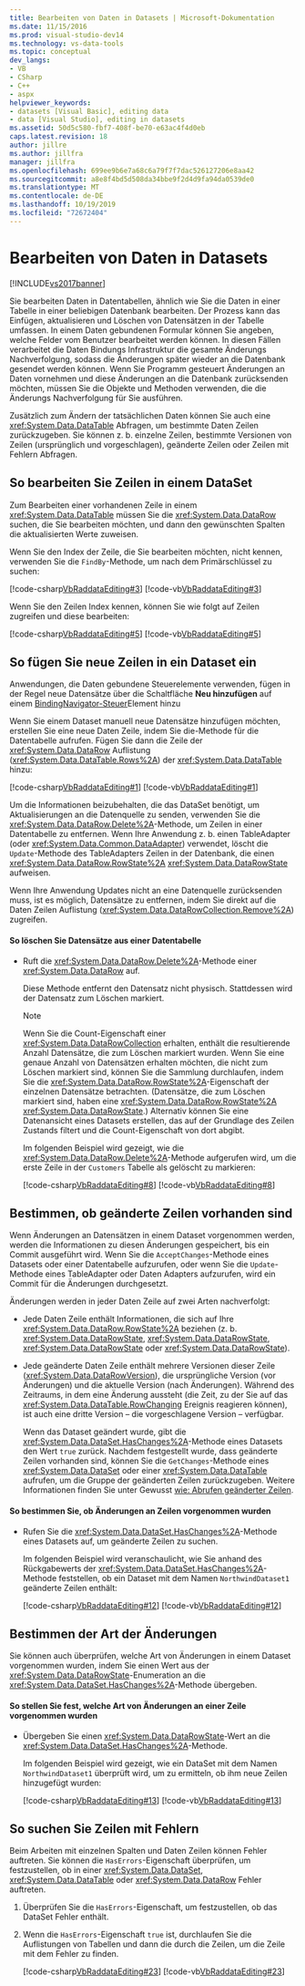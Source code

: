 ```yaml
---
title: Bearbeiten von Daten in Datasets | Microsoft-Dokumentation
ms.date: 11/15/2016
ms.prod: visual-studio-dev14
ms.technology: vs-data-tools
ms.topic: conceptual
dev_langs:
- VB
- CSharp
- C++
- aspx
helpviewer_keywords:
- datasets [Visual Basic], editing data
- data [Visual Studio], editing in datasets
ms.assetid: 50d5c580-fbf7-408f-be70-e63ac4f4d0eb
caps.latest.revision: 18
author: jillre
ms.author: jillfra
manager: jillfra
ms.openlocfilehash: 699ee9b6e7a68c6a79f7f7dac526127206e8aa42
ms.sourcegitcommit: a8e8f4bd5d508da34bbe9f2d4d9fa94da0539de0
ms.translationtype: MT
ms.contentlocale: de-DE
ms.lasthandoff: 10/19/2019
ms.locfileid: "72672404"
---
```

# <a name="edit-data-in-datasets"></a>Bearbeiten von Daten in Datasets
[!INCLUDE[vs2017banner](../includes/vs2017banner.md)]

Sie bearbeiten Daten in Datentabellen, ähnlich wie Sie die Daten in einer Tabelle in einer beliebigen Datenbank bearbeiten. Der Prozess kann das Einfügen, aktualisieren und Löschen von Datensätzen in der Tabelle umfassen. In einem Daten gebundenen Formular können Sie angeben, welche Felder vom Benutzer bearbeitet werden können. In diesen Fällen verarbeitet die Daten Bindungs Infrastruktur die gesamte Änderungs Nachverfolgung, sodass die Änderungen später wieder an die Datenbank gesendet werden können. Wenn Sie Programm gesteuert Änderungen an Daten vornehmen und diese Änderungen an die Datenbank zurücksenden möchten, müssen Sie die Objekte und Methoden verwenden, die die Änderungs Nachverfolgung für Sie ausführen.

 Zusätzlich zum Ändern der tatsächlichen Daten können Sie auch eine <xref:System.Data.DataTable> Abfragen, um bestimmte Daten Zeilen zurückzugeben. Sie können z. b. einzelne Zeilen, bestimmte Versionen von Zeilen (ursprünglich und vorgeschlagen), geänderte Zeilen oder Zeilen mit Fehlern Abfragen.

## <a name="to-edit-rows-in-a-dataset"></a>So bearbeiten Sie Zeilen in einem DataSet
 Zum Bearbeiten einer vorhandenen Zeile in einem <xref:System.Data.DataTable> müssen Sie die <xref:System.Data.DataRow> suchen, die Sie bearbeiten möchten, und dann den gewünschten Spalten die aktualisierten Werte zuweisen.

 Wenn Sie den Index der Zeile, die Sie bearbeiten möchten, nicht kennen, verwenden Sie die `FindBy`-Methode, um nach dem Primärschlüssel zu suchen:

 [!code-csharp[VbRaddataEditing#3](../snippets/csharp/VS_Snippets_VBCSharp/VbRaddataEditing/CS/Form1.cs#3)]
 [!code-vb[VbRaddataEditing#3](../snippets/visualbasic/VS_Snippets_VBCSharp/VbRaddataEditing/VB/Form1.vb#3)]

 Wenn Sie den Zeilen Index kennen, können Sie wie folgt auf Zeilen zugreifen und diese bearbeiten:

 [!code-csharp[VbRaddataEditing#5](../snippets/csharp/VS_Snippets_VBCSharp/VbRaddataEditing/CS/Form1.cs#5)]
 [!code-vb[VbRaddataEditing#5](../snippets/visualbasic/VS_Snippets_VBCSharp/VbRaddataEditing/VB/Form1.vb#5)]

## <a name="to-insert-new-rows-into-a-dataset"></a>So fügen Sie neue Zeilen in ein Dataset ein
 Anwendungen, die Daten gebundene Steuerelemente verwenden, fügen in der Regel neue Datensätze über die Schaltfläche **Neu hinzufügen** auf einem [BindingNavigator-Steuer](https://msdn.microsoft.com/library/18c1e2a5-9834-40d3-9b2e-2b545e4e769e)Element hinzu

 Wenn Sie einem Dataset manuell neue Datensätze hinzufügen möchten, erstellen Sie eine neue Daten Zeile, indem Sie die-Methode für die Datentabelle aufrufen. Fügen Sie dann die Zeile der <xref:System.Data.DataRow> Auflistung (<xref:System.Data.DataTable.Rows%2A>) der <xref:System.Data.DataTable> hinzu:

 [!code-csharp[VbRaddataEditing#1](../snippets/csharp/VS_Snippets_VBCSharp/VbRaddataEditing/CS/Form1.cs#1)]
 [!code-vb[VbRaddataEditing#1](../snippets/visualbasic/VS_Snippets_VBCSharp/VbRaddataEditing/VB/Form1.vb#1)]

 Um die Informationen beizubehalten, die das DataSet benötigt, um Aktualisierungen an die Datenquelle zu senden, verwenden Sie die <xref:System.Data.DataRow.Delete%2A>-Methode, um Zeilen in einer Datentabelle zu entfernen. Wenn Ihre Anwendung z. b. einen TableAdapter (oder <xref:System.Data.Common.DataAdapter>) verwendet, löscht die `Update`-Methode des TableAdapters Zeilen in der Datenbank, die einen <xref:System.Data.DataRow.RowState%2A> <xref:System.Data.DataRowState> aufweisen.

 Wenn Ihre Anwendung Updates nicht an eine Datenquelle zurücksenden muss, ist es möglich, Datensätze zu entfernen, indem Sie direkt auf die Daten Zeilen Auflistung (<xref:System.Data.DataRowCollection.Remove%2A>) zugreifen.

#### <a name="to-delete-records-from-a-data-table"></a>So löschen Sie Datensätze aus einer Datentabelle

- Ruft die <xref:System.Data.DataRow.Delete%2A>-Methode einer <xref:System.Data.DataRow> auf.

     Diese Methode entfernt den Datensatz nicht physisch. Stattdessen wird der Datensatz zum Löschen markiert.

    > [!NOTE]
    > Wenn Sie die Count-Eigenschaft einer <xref:System.Data.DataRowCollection> erhalten, enthält die resultierende Anzahl Datensätze, die zum Löschen markiert wurden. Wenn Sie eine genaue Anzahl von Datensätzen erhalten möchten, die nicht zum Löschen markiert sind, können Sie die Sammlung durchlaufen, indem Sie die <xref:System.Data.DataRow.RowState%2A>-Eigenschaft der einzelnen Datensätze betrachten. (Datensätze, die zum Löschen markiert sind, haben eine <xref:System.Data.DataRow.RowState%2A> <xref:System.Data.DataRowState>.) Alternativ können Sie eine Datenansicht eines Datasets erstellen, das auf der Grundlage des Zeilen Zustands filtert und die Count-Eigenschaft von dort abgibt.

     Im folgenden Beispiel wird gezeigt, wie die <xref:System.Data.DataRow.Delete%2A>-Methode aufgerufen wird, um die erste Zeile in der `Customers` Tabelle als gelöscht zu markieren:

     [!code-csharp[VbRaddataEditing#8](../snippets/csharp/VS_Snippets_VBCSharp/VbRaddataEditing/CS/Form1.cs#8)]
     [!code-vb[VbRaddataEditing#8](../snippets/visualbasic/VS_Snippets_VBCSharp/VbRaddataEditing/VB/Form1.vb#8)]

## <a name="determine-if-there-are-changed-rows"></a>Bestimmen, ob geänderte Zeilen vorhanden sind
 Wenn Änderungen an Datensätzen in einem Dataset vorgenommen werden, werden die Informationen zu diesen Änderungen gespeichert, bis ein Commit ausgeführt wird. Wenn Sie die `AcceptChanges`-Methode eines Datasets oder einer Datentabelle aufzurufen, oder wenn Sie die `Update`-Methode eines TableAdapter oder Daten Adapters aufzurufen, wird ein Commit für die Änderungen durchgesetzt.

 Änderungen werden in jeder Daten Zeile auf zwei Arten nachverfolgt:

- Jede Daten Zeile enthält Informationen, die sich auf Ihre <xref:System.Data.DataRow.RowState%2A> beziehen (z. b. <xref:System.Data.DataRowState>, <xref:System.Data.DataRowState>, <xref:System.Data.DataRowState> oder <xref:System.Data.DataRowState>).

- Jede geänderte Daten Zeile enthält mehrere Versionen dieser Zeile (<xref:System.Data.DataRowVersion>), die ursprüngliche Version (vor Änderungen) und die aktuelle Version (nach Änderungen). Während des Zeitraums, in dem eine Änderung aussteht (die Zeit, zu der Sie auf das <xref:System.Data.DataTable.RowChanging> Ereignis reagieren können), ist auch eine dritte Version – die vorgeschlagene Version – verfügbar.

  Wenn das Dataset geändert wurde, gibt die <xref:System.Data.DataSet.HasChanges%2A>-Methode eines Datasets den Wert `true` zurück. Nachdem festgestellt wurde, dass geänderte Zeilen vorhanden sind, können Sie die `GetChanges`-Methode eines <xref:System.Data.DataSet> oder einer <xref:System.Data.DataTable> aufrufen, um die Gruppe der geänderten Zeilen zurückzugeben. Weitere Informationen finden Sie unter Gewusst [wie: Abrufen geänderter Zeilen](https://msdn.microsoft.com/library/6ff0cbd0-5253-48e7-888a-144d56c2e0a9).

#### <a name="to-determine-if-changes-have-been-made-to-any-rows"></a>So bestimmen Sie, ob Änderungen an Zeilen vorgenommen wurden

- Rufen Sie die <xref:System.Data.DataSet.HasChanges%2A>-Methode eines Datasets auf, um geänderte Zeilen zu suchen.

     Im folgenden Beispiel wird veranschaulicht, wie Sie anhand des Rückgabewerts der <xref:System.Data.DataSet.HasChanges%2A>-Methode feststellen, ob ein Dataset mit dem Namen `NorthwindDataset1` geänderte Zeilen enthält:

     [!code-csharp[VbRaddataEditing#12](../snippets/csharp/VS_Snippets_VBCSharp/VbRaddataEditing/CS/Form1.cs#12)]
     [!code-vb[VbRaddataEditing#12](../snippets/visualbasic/VS_Snippets_VBCSharp/VbRaddataEditing/VB/Form1.vb#12)]

## <a name="determine-the-type-of-changes"></a>Bestimmen der Art der Änderungen
 Sie können auch überprüfen, welche Art von Änderungen in einem Dataset vorgenommen wurden, indem Sie einen Wert aus der <xref:System.Data.DataRowState>-Enumeration an die <xref:System.Data.DataSet.HasChanges%2A>-Methode übergeben.

#### <a name="to-determine-what-type-of-changes-have-been-made-to-a-row"></a>So stellen Sie fest, welche Art von Änderungen an einer Zeile vorgenommen wurden

- Übergeben Sie einen <xref:System.Data.DataRowState>-Wert an die <xref:System.Data.DataSet.HasChanges%2A>-Methode.

     Im folgenden Beispiel wird gezeigt, wie ein DataSet mit dem Namen `NorthwindDataset1` überprüft wird, um zu ermitteln, ob ihm neue Zeilen hinzugefügt wurden:

     [!code-csharp[VbRaddataEditing#13](../snippets/csharp/VS_Snippets_VBCSharp/VbRaddataEditing/CS/Form1.cs#13)]
     [!code-vb[VbRaddataEditing#13](../snippets/visualbasic/VS_Snippets_VBCSharp/VbRaddataEditing/VB/Form1.vb#13)]

## <a name="to-locate-rows-that-have-errors"></a>So suchen Sie Zeilen mit Fehlern
 Beim Arbeiten mit einzelnen Spalten und Daten Zeilen können Fehler auftreten. Sie können die `HasErrors`-Eigenschaft überprüfen, um festzustellen, ob in einer <xref:System.Data.DataSet>, <xref:System.Data.DataTable> oder <xref:System.Data.DataRow> Fehler auftreten.

1. Überprüfen Sie die `HasErrors`-Eigenschaft, um festzustellen, ob das DataSet Fehler enthält.

2. Wenn die `HasErrors`-Eigenschaft `true` ist, durchlaufen Sie die Auflistungen von Tabellen und dann die durch die Zeilen, um die Zeile mit dem Fehler zu finden.

     [!code-csharp[VbRaddataEditing#23](../snippets/csharp/VS_Snippets_VBCSharp/VbRaddataEditing/CS/Form1.cs#23)]
     [!code-vb[VbRaddataEditing#23](../snippets/visualbasic/VS_Snippets_VBCSharp/VbRaddataEditing/VB/Form1.vb#23)]

